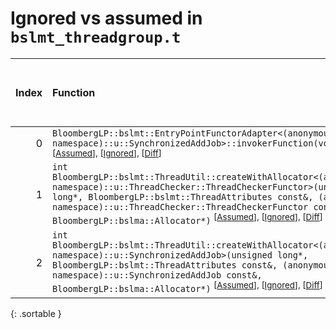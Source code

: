 # Ignored vs assumed in `bslmt_threadgroup.t`

<script src="../sorttable.js"></script>

|   Index | Function                                                                                                                                                                                                                                                                                                                                                                 |   Difference in number of lines |   Function size difference in bytes |   Number of lines in assumed build | Number of bytes in assumed build   |   Number of lines in ignored build | Number of bytes in ignored build   |
|--------:|:-------------------------------------------------------------------------------------------------------------------------------------------------------------------------------------------------------------------------------------------------------------------------------------------------------------------------------------------------------------------------|--------------------------------:|------------------------------------:|-----------------------------------:|:-----------------------------------|-----------------------------------:|:-----------------------------------|
|       0 | `BloombergLP::bslmt::EntryPointFunctorAdapter<(anonymous namespace)::u::SynchronizedAddJob>::invokerFunction(void*)` <sup>\[[Assumed](0-assume)\], \[[Ignored](0-none)\], \[[Diff](0.diff.html)\]                                                                                                                                                                        |                              -2 |                                 -16 |                                512 | 4,223,376                          |                                528 | 4,223,472                          |
|       1 | `int BloombergLP::bslmt::ThreadUtil::createWithAllocator<(anonymous namespace)::u::ThreadChecker::ThreadCheckerFunctor>(unsigned long*, BloombergLP::bslmt::ThreadAttributes const&, (anonymous namespace)::u::ThreadChecker::ThreadCheckerFunctor const&, BloombergLP::bslma::Allocator*)` <sup>\[[Assumed](1-assume)\], \[[Ignored](1-none)\], \[[Diff](1.diff.html)\] |                              -6 |                                 -16 |                                336 | 4,224,080                          |                                352 | 4,224,192                          |
|       2 | `int BloombergLP::bslmt::ThreadUtil::createWithAllocator<(anonymous namespace)::u::SynchronizedAddJob>(unsigned long*, BloombergLP::bslmt::ThreadAttributes const&, (anonymous namespace)::u::SynchronizedAddJob const&, BloombergLP::bslma::Allocator*)` <sup>\[[Assumed](2-assume)\], \[[Ignored](2-none)\], \[[Diff](2.diff.html)\]                                   |                              -7 |                                 -16 |                                352 | 4,223,024                          |                                368 | 4,223,104                          |
{: .sortable }
